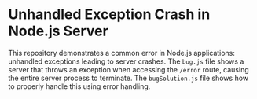# Unhandled Exception Crash in Node.js Server

This repository demonstrates a common error in Node.js applications: unhandled exceptions leading to server crashes.  The `bug.js` file shows a server that throws an exception when accessing the `/error` route, causing the entire server process to terminate. The `bugSolution.js` file shows how to properly handle this using error handling.